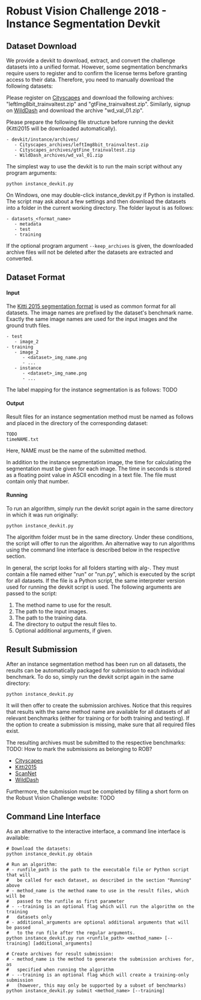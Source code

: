 # Robust Vision Challenge 2018 - Instance Segmentation Devkit #

## Dataset Download ##

We provide a devkit to download, extract, and convert the challenge datasets into a unified format.
However, some segmentation benchmarks require users to register and to confirm the license terms before granting access to their data.
Therefore, you need to manually download the following datasets:

Please register on [Cityscapes](https://www.cityscapes-dataset.com/login/) and download the following archives: "leftImg8bit_trainvaltest.zip" and "gtFine_trainvaltest.zip".
Similarly, signup on [WildDash](http://wilddash.cc/accounts/login?next=/download) and download the archive "wd_val_01.zip".

Please prepare the following file structure before running the devkit (Kitti2015 will be downloaded automatically).
```
- devkit/instance/archives/
   - Cityscapes_archives/leftImg8bit_trainvaltest.zip
   - Cityscapes_archives/gtFine_trainvaltest.zip
   - WildDash_archives/wd_val_01.zip
```

The simplest way to use the devkit is to run the main script without any program
arguments:
```
python instance_devkit.py
```
On Windows, one may double-click instance_devkit.py if Python is installed.
The script may ask about a few settings and then download the datasets into a
folder in the current working directory. The folder layout is as follows:

```
- datasets_<format_name>
   - metadata
   - test
   - training
```

If the optional program argument `--keep_archives` is given, the downloaded
archive files will not be deleted after the datasets are extracted
and converted.




## Dataset Format ##

#### Input ####

The [Kitti 2015 segmentation format](TODO) is used as common format for all datasets.
The image names are prefixed by the dataset's benchmark name.
Exactly the same image names are used for the input images and the ground truth files.
```
- test
   - image_2
- training
   - image_2
      - <dataset>_img_name.png
      - ...
   - instance
      - <dataset>_img_name.png
      - ...
```

The label mapping for the instance segmentation is as follows:
TODO

#### Output ####

Result files for an instance segmentation method must be named as follows and placed in the
directory of the corresponding dataset:
```
TODO
timeNAME.txt
```
Here, NAME must be the name of the submitted method.

In addition to the instance segmentation image, the time for calculating the segmentation
must be given for each image. The time in seconds is stored as a floating
point value in ASCII encoding in a text file. The file must contain only that
number.

#### Running ####

To run an algorithm, simply run the devkit script again in the same directory
in which it was run originally:
```
python instance_devkit.py
```

The algorithm folder must be in the same directory. Under these conditions,
the script will offer to run the algorithm. An alternative way to run algorithms
using the command line interface is described below in the respective section.

In general, the script looks for all folders starting with alg-. They must
contain a file named either "run" or "run.py", which is executed by the script
for all datasets. If the file is a Python script, the same interpreter version
used for running the devkit script is used. The following arguments are passed
to the script:

1. The method name to use for the result.
2. The path to the input images.
3. The path to the training data.
4. The directory to output the result files to.
5. Optional additional arguments, if given.


## Result Submission ##

After an instance segmentation method has been run on all datasets, the results can be
automatically packaged for submission to each individual benchmark. To do so,
simply run the devkit script again in the same directory:
```
python instance_devkit.py
```
It will then offer to create the submission archives. Notice that this requires
that results with the same method name are available for all datasets of all
relevant benchmarks (either for training or for both training and testing). If
the option to create a submission is missing, make sure that all required files
exist.

The resulting archives must be submitted to the respective benchmarks:
TODO: How to mark the submissions as belonging to ROB?
* [Cityscapes](https://www.cityscapes-dataset.com/login/)
* [Kitti2015](http://www.cvlibs.net/datasets/kitti/user_login.php)
* [ScanNet](http://www.scan-net.org/)
* [WildDash](http://wilddash.cc/accounts/login)

Furthermore, the submission must be completed by filling a short form on the
Robust Vision Challenge website: TODO


## Command Line Interface ##

As an alternative to the interactive interface, a command line interface is
available:

```
# Download the datasets:
python instance_devkit.py obtain

# Run an algorithm:
# - runfile_path is the path to the executable file or Python script that will
#   be called for each dataset, as described in the section "Running" above
# - method_name is the method name to use in the result files, which will be
#   passed to the runfile as first parameter
# - --training is an optional flag which will run the algorithm on the training
#   datasets only
# - additional_arguments are optional additional arguments that will be passed
#   to the run file after the regular arguments.
python instance_devkit.py run <runfile_path> <method_name> [--training] [additional_arguments]

# Create archives for result submission:
# - method_name is the method to generate the submission archives for, as
#   specified when running the algorithm
# - --training is an optional flag which will create a training-only submission
#   (however, this may only be supported by a subset of benchmarks)
python instance_devkit.py submit <method_name> [--training]
```

